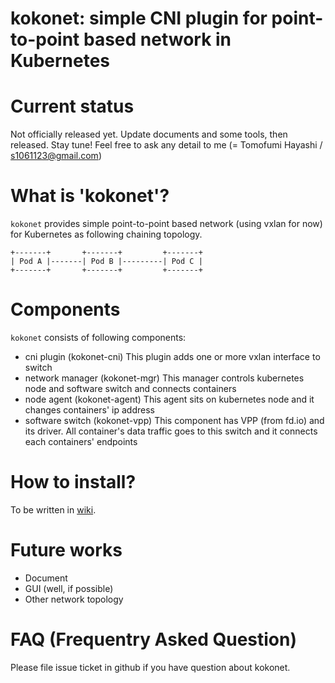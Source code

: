 # kokonet: simple CNI plugin for point-to-point based network in Kubernetes

# Current status

Not officially released yet. Update documents and some tools, then released. Stay tune!
Feel free to ask any detail to me (= Tomofumi Hayashi / s1061123@gmail.com)

# What is 'kokonet'?

`kokonet` provides simple point-to-point based network (using vxlan for now) for Kubernetes as following chaining topology.

```
+-------+       +-------+         +-------+
| Pod A |-------| Pod B |---------| Pod C |
+-------+       +-------+         +-------+
```

# Components

`kokonet` consists of following components:

- cni plugin (kokonet-cni)
This plugin adds one or more vxlan interface to switch
- network manager (kokonet-mgr)
This manager controls kubernetes node and software switch and connects containers
- node agent (kokonet-agent)
This agent sits on kubernetes node and it changes containers' ip address
- software switch (kokonet-vpp)
This component has VPP (from fd.io) and its driver. All container's data traffic goes to this switch and it connects each containers' endpoints

# How to install?

To be written in [wiki](https://github.com/s1061123/kokonet/wiki).

# Future works

- Document
- GUI (well, if possible)
- Other network topology

# FAQ (Frequentry Asked Question)

Please file issue ticket in github if you have question about kokonet.
